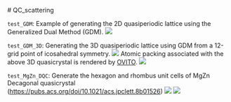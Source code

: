 ﻿﻿# QC_scattering
 
`test_GDM`: Example of generating the 2D quasiperiodic lattice using the Generalized Dual Method (GDM).
![](https://i.imgur.com/DRWoSEf.png)


`test_GDM_3D`: Generating the 3D quasiperiodic lattice using GDM from a 12-grid point of icosahedral symmetry.
![](https://i.imgur.com/I37Ub3q.png)
Atomic packing associated with the above 3D quasicrystal is rendered by [OVITO](https://www.ovito.org/).
![](https://i.imgur.com/OWKerCu.png)

`test_MgZn_DQC`: Generate the hexagon and rhombus unit cells of MgZn Decagonal quasicrystal (https://pubs.acs.org/doi/10.1021/acs.jpclett.8b01526)
![](https://i.imgur.com/SbmlNSW.png)
![](https://i.imgur.com/6W1ha5D.png)